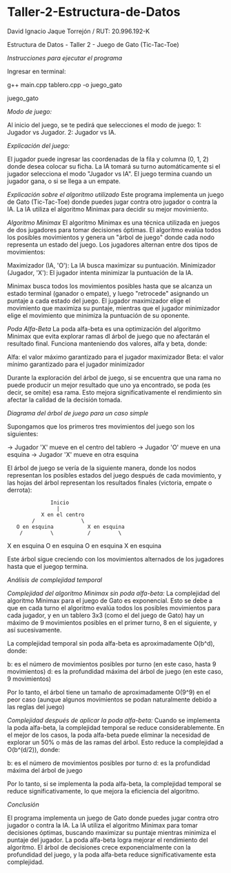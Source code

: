 # Taller-2-Estructura-de-Datos

David Ignacio Jaque Torrejón / RUT: 20.996.192-K

Estructura de Datos - Taller 2 - Juego de Gato (Tic-Tac-Toe)

*Instrucciones para ejecutar el programa*

Ingresar en terminal:

g++ main.cpp tablero.cpp -o juego_gato

juego_gato


*Modo de juego:*

Al inicio del juego, se te pedirá que selecciones el modo de juego:
1: Jugador vs Jugador.
2: Jugador vs IA.


*Explicación del juego:*

El jugador puede ingresar las coordenadas de la fila y columna (0, 1, 2) donde desea colocar su ficha.
La IA tomará su turno automáticamente si el jugador selecciona el modo "Jugador vs IA".
El juego termina cuando un jugador gana, o si se llega a un empate.


*Explicación sobre el algoritmo utilizado*
Este programa implementa un juego de Gato (Tic-Tac-Toe) donde puedes jugar contra otro jugador o contra la IA. La IA utiliza el algoritmo Minimax para decidir su mejor movimiento.

*Algoritmo Minimax*
El algoritmo Minimax es una técnica utilizada en juegos de dos jugadores para tomar decisiones óptimas. El algoritmo evalúa todos los posibles movimientos y genera un "árbol de juego" donde cada nodo representa un estado del juego. Los jugadores alternan entre dos tipos de movimientos:

Maximizador (IA, 'O'): La IA busca maximizar su puntuación.
Minimizador (Jugador, 'X'): El jugador intenta minimizar la puntuación de la IA.

Minimax busca todos los movimientos posibles hasta que se alcanza un estado terminal (ganador o empate), y luego "retrocede" asignando un puntaje a cada estado del juego. El jugador maximizador elige el movimiento que maximiza su puntaje, mientras que el jugador minimizador elige el movimiento que minimiza la puntuación de su oponente.

*Poda Alfa-Beta*
La poda alfa-beta es una optimización del algoritmo Minimax que evita explorar ramas dl árbol de juego que no afectarán el resultado final. Funciona manteniendo dos valores, alfa y beta, donde:

Alfa: el valor máximo garantizado para el jugador maximizador
Beta: el valor mínimo garantizado para el jugador minimizador

Durante la exploración del árbol de juego, si se encuentra que una rama no puede producir un mejor resultado que uno ya encontrado, se poda (es decir, se omite) esa rama. Esto mejora significativamente el rendimiento sin afectar la calidad de la decisión tomada.


*Diagrama del árbol de juego para un caso simple*

Supongamos que los primeros tres movimientos del juego son los siguientes:

-> Jugador 'X' mueve en el centro del tablero
-> Jugador 'O' mueve en una esquina
-> Jugador 'X' mueve en otra esquina

El árbol de juego se vería de la siguiente manera, donde los nodos representan los posibles estados del juego después de cada movimiento, y las hojas del árbol representan los resultados finales (victoria, empate o derrota):


                  Inicio              
                    |                  
               X en el centro       
            /               \          
       O en esquina           X en esquina  
        /         \           /         \  
 X en esquina O en esquina  O en esquina X en esquina


Este árbol sigue creciendo con los movimientos alternados de los jugadores hasta que el juegop termina.

*Análisis de complejidad temporal*

*Complejidad del algoritmo Minimax sin poda alfa-beta:*
La complejidad del algoritmo Minimax para el juego de Gato es exponencial. Esto se debe a que en cada turno el algoritmo evalúa todos los posibles movimientos para cada jugador, y en un tablero 3x3 (como el del juego de Gato) hay un máximo de 9 movimientos posibles en el primer turno, 8 en el siguiente, y así sucesivamente.

La complejidad temporal sin poda alfa-beta es aproximadamente O(b^d), donde:

b: es el número de movimientos posibles por turno (en este caso, hasta 9 movimientos)
d: es la profundidad máxima del árbol de juego (en este caso, 9 movimientos)

Por lo tanto, el árbol tiene un tamaño de aproximadamente O(9^9) en el peor caso (aunque algunos movimientos se podan naturalmente debido a las reglas del juego)

*Complejidad después de aplicar la poda alfa-beta:*
Cuando se implementa la poda alfa-beta, la complejidad temporal se reduce considerablemente. En el mejor de los casos, la poda alfa-beta puede eliminar la necesidad de explorar un 50% o más de las ramas del árbol. Esto reduce la complejidad a O(b^(d/2)), donde:

b: es el número de movimientos posibles por turno
d: es la profundidad máxima del árbol de juego

Por lo tanto, si se implementa la poda alfa-beta, la complejidad temporal se reduce significativamente, lo que mejora la eficiencia del algoritmo.

*Conclusión*

El programa implementa un juego de Gato donde puedes jugar contra otro jugador o contra la IA. La IA utiliza el algoritmo Minimax para tomar decisiones óptimas, buscando maximizar su puntaje mientras minimiza el puntaje del jugador. La poda alfa-beta logra mejorar el rendimiento del algoritmo. El árbol de decisiones crece exponencialmente con la profundidad del juego, y la poda alfa-beta reduce significativamente esta complejidad.

